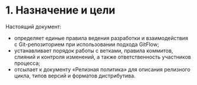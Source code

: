 # 1. Назначение и цели

Настоящий документ:

- определяет единые правила ведения разработки и взаимодействия с Git-репозиторием при использовании подхода GitFlow;
- устанавливает порядок работы с ветками, правила коммитов, слияний и контроля изменений, а также ответственность участников процесса;
- отсылает к документу «Релизная политика» для описания релизного цикла, типов версий и форматов дистрибутива.
